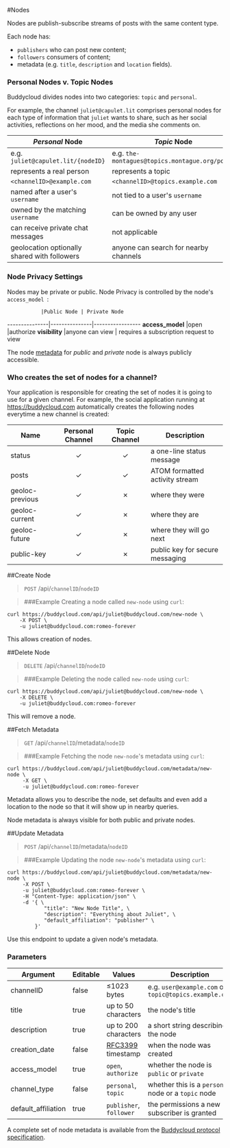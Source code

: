 #Nodes

Nodes are publish-subscribe streams of posts with the same content type.

Each node has:

- `publishers` who can post new content;
- `followers` consumers of content;
- metadata (e.g. `title`, `description` and `location` fields).

### Personal Nodes v. Topic Nodes

Buddycloud divides nodes into two categories: `topic` and `personal`.

For example, the channel `juliet@capulet.lit` comprises personal nodes for each type of information that `juliet` wants to share, such as her social activities, reflections on her mood, and the media she comments on. 

 _Personal_ Node              | _Topic_ Node
---------------------------------|-----------------------
 e.g. `juliet@capulet.lit/{nodeID}`       | e.g. `the-montagues@topics.montague.org/posts`
 represents a real person        | represents a topic
 `<channelID>@example.com` | `<channelID>@topics.example.com`
 named after a user's `username`| not tied to a user's `username`
 owned by the matching `username`| can be owned by any user
 can receive private chat messages| not applicable
 geolocation optionally shared with followers| anyone can search for nearby channels

### Node Privacy Settings

Nodes may be private or public. Node Privacy is controlled by the node's `access_model `:

               |Public Node | Private Node
---------------|---------------|-----------------
**access_model**   |open           |authorize
**visibility**     |anyone can view | requires a subscription request to view

The node [metadata](#update-metadata) for _public_ and _private_ node is always publicly accessible.

### Who creates the set of nodes for a channel?

Your application is responsible for creating the set of nodes it is going to use for a given channel. For example, the social application running at <https://buddycloud.com> automatically creates the following nodes everytime a new channel is created:

Name             | Personal Channel |Topic Channel | Description 
-----------------|:---------------: |:------------:|----------------
status           | ✓                | ✓            | a one-line status message 
posts            | ✓                | ✓            | ATOM formatted activity stream 
geoloc-previous  | ✓                | ✗            | where they were              
geoloc-current   | ✓                | ✗            | where they are              
geoloc-future    | ✓                | ✗            | where they will go next   
public-key       | ✓                | ✗            | public key for secure messaging

##Create Node

> `POST` /api/`channelID`/`nodeID`

> ###Example
> Creating a node called `new-node` using `curl`:

```shell
curl https://buddycloud.com/api/juliet@buddycloud.com/new-node \
    -X POST \
    -u juliet@buddycloud.com:romeo-forever
```

This allows creation of nodes.

##Delete Node

> `DELETE` /api/`channelID`/`nodeID`

> ###Example
> Deleting the node called `new-node` using `curl`:

```shell
curl https://buddycloud.com/api/juliet@buddycloud.com/new-node \
    -X DELETE \
    -u juliet@buddycloud.com:romeo-forever
```

This will remove a node.

##Fetch Metadata

> `GET` /api/`channelID`/metadata/`nodeID`

> ###Example
> Fetching the node `new-node`'s metadata using `curl`:

```shell
curl https://buddycloud.com/api/juliet@buddycloud.com/metadata/new-node \
     -X GET \
     -u juliet@buddycloud.com:romeo-forever
```

Metadata allows you to describe the node, set defaults and even add a location to the node so that it will show up in nearby queries.

Node metadata is always visible for both public and private nodes.

##Update Metadata

> `POST` /api/`channelID`/metadata/`nodeID`

> ###Example
> Updating the node `new-node`'s metadata using `curl`:

```shell
curl https://buddycloud.com/api/juliet@buddycloud.com/metadata/new-node \
     -X POST \
     -u juliet@buddycloud.com:romeo-forever \
     -H "Content-Type: application/json" \
     -d '{ \
            "title": "New Node Title", \
            "description": "Everything about Juliet", \
            "default_affiliation": "publisher" \
         }'
```

Use this endpoint to update a given node's metadata.

### Parameters

Argument            | Editable | Values | Description
------------------- | -------- | -------| -----------
channelID           | false    | ≤1023 bytes | e.g. `user@example.com` or `topic@topics.example.com`
title               | true     | up to 50 characters | the node's title
description         | true     | up to 200 characters | a short string describing the node 
creation_date       | false    | [RFC3399](https://tools.ietf.org/html/rfc3339) timestamp | when the node was created
access_model        | true    | `open`, `authorize` | whether the node is `public` or `private`
channel_type        | false   | `personal`, `topic` | whether this is a `personal` node or a `topic` node
default_affiliation | true | `publisher`, `follower` | the permissions a new subscriber is granted

A complete set of node metadata is available from the [Buddycloud protocol specification](http://buddycloud.github.io/buddycloud-xep/#default-roles). 

